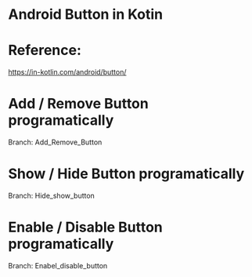 # Android Button in Kotin


# Reference:
https://in-kotlin.com/android/button/

# Add / Remove Button programatically
Branch: Add_Remove_Button

# Show / Hide Button programatically
Branch: Hide_show_button

# Enable / Disable Button programatically
Branch: Enabel_disable_button
